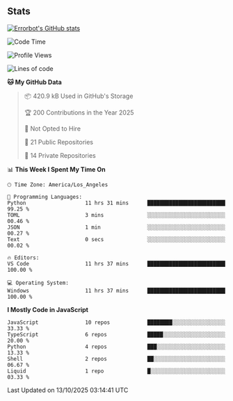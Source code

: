 ## Stats
[![Errorbot's GitHub stats](https://github-readme-stats-errorbot1122s-projects.vercel.app/api?username=errorbot1122&show_icons=true&theme=city_lights&count_private=true)](https://github.com/anuraghazra/github-readme-stats)

<!--START_SECTION:waka-->
![Code Time](http://img.shields.io/badge/Code%20Time-210%20hrs%202%20mins-blue)

![Profile Views](http://img.shields.io/badge/Profile%20Views-0-blue)

![Lines of code](https://img.shields.io/badge/From%20Hello%20World%20I%27ve%20Written-3.6%20million%20lines%20of%20code-blue)

**🐱 My GitHub Data** 

> 📦 420.9 kB Used in GitHub's Storage 
 > 
> 🏆 200 Contributions in the Year 2025
 > 
> 🚫 Not Opted to Hire
 > 
> 📜 21 Public Repositories 
 > 
> 🔑 14 Private Repositories 
 > 
📊 **This Week I Spent My Time On** 

```text
🕑︎ Time Zone: America/Los_Angeles

💬 Programming Languages: 
Python                   11 hrs 31 mins      █████████████████████████   99.25 % 
TOML                     3 mins              ░░░░░░░░░░░░░░░░░░░░░░░░░   00.46 % 
JSON                     1 min               ░░░░░░░░░░░░░░░░░░░░░░░░░   00.27 % 
Text                     0 secs              ░░░░░░░░░░░░░░░░░░░░░░░░░   00.02 % 

🔥 Editors: 
VS Code                  11 hrs 37 mins      █████████████████████████   100.00 % 

💻 Operating System: 
Windows                  11 hrs 37 mins      █████████████████████████   100.00 % 
```

**I Mostly Code in JavaScript** 

```text
JavaScript               10 repos            ████████░░░░░░░░░░░░░░░░░   33.33 % 
TypeScript               6 repos             █████░░░░░░░░░░░░░░░░░░░░   20.00 % 
Python                   4 repos             ███░░░░░░░░░░░░░░░░░░░░░░   13.33 % 
Shell                    2 repos             ██░░░░░░░░░░░░░░░░░░░░░░░   06.67 % 
Liquid                   1 repo              █░░░░░░░░░░░░░░░░░░░░░░░░   03.33 % 
```




 Last Updated on 13/10/2025 03:14:41 UTC
<!--END_SECTION:waka-->
